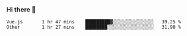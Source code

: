 ### Hi there 👋

<!--START_SECTION:waka-->

```text
Vue.js       1 hr 47 mins    █████████▓░░░░░░░░░░░░░░░   39.25 %
Other        1 hr 27 mins    ████████░░░░░░░░░░░░░░░░░   31.90 %
```

<!--END_SECTION:waka-->

<!--
**Jonas-VanHaeken/Jonas-VanHaeken** is a ✨ _special_ ✨ repository because its `README.md` (this file) appears on your GitHub profile.

Here are some ideas to get you started:

- 🔭 I’m currently working on ...
- 🌱 I’m currently learning ...
- 👯 I’m looking to collaborate on ...
- 🤔 I’m looking for help with ...
- 💬 Ask me about ...
- 📫 How to reach me: ...
- 😄 Pronouns: ...
- ⚡ Fun fact: ...
-->
